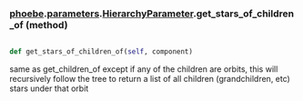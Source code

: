 ### [phoebe](phoebe.md).[parameters](phoebe.parameters.md).[HierarchyParameter](phoebe.parameters.HierarchyParameter.md).get_stars_of_children_of (method)


```py

def get_stars_of_children_of(self, component)

```



same as get_children_of except if any of the children are orbits, this will recursively
follow the tree to return a list of all children (grandchildren, etc) stars under that orbit

